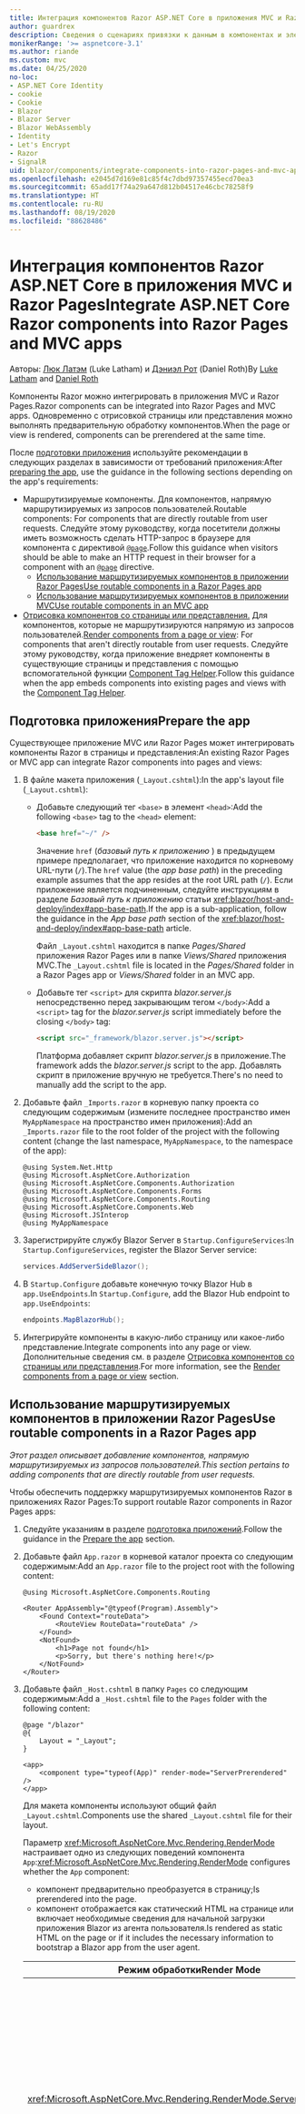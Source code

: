 ```yaml
---
title: Интеграция компонентов Razor ASP.NET Core в приложения MVC и Razor Pages
author: guardrex
description: Сведения о сценариях привязки к данным в компонентах и элементах модели DOM в приложениях Blazor.
monikerRange: '>= aspnetcore-3.1'
ms.author: riande
ms.custom: mvc
ms.date: 04/25/2020
no-loc:
- ASP.NET Core Identity
- cookie
- Cookie
- Blazor
- Blazor Server
- Blazor WebAssembly
- Identity
- Let's Encrypt
- Razor
- SignalR
uid: blazor/components/integrate-components-into-razor-pages-and-mvc-apps
ms.openlocfilehash: e2045d7d169e81c85f4c7dbd97357455ecd70ea3
ms.sourcegitcommit: 65add17f74a29a647d812b04517e46cbc78258f9
ms.translationtype: HT
ms.contentlocale: ru-RU
ms.lasthandoff: 08/19/2020
ms.locfileid: "88628486"
---
```

# <a name="integrate-aspnet-core-no-locrazor-components-into-no-locrazor-pages-and-mvc-apps"></a><span data-ttu-id="b8eed-103">Интеграция компонентов Razor ASP.NET Core в приложения MVC и Razor Pages</span><span class="sxs-lookup"><span data-stu-id="b8eed-103">Integrate ASP.NET Core Razor components into Razor Pages and MVC apps</span></span>

<span data-ttu-id="b8eed-104">Авторы: [Люк Латэм](https://github.com/guardrex) (Luke Latham) и [Дэниэл Рот](https://github.com/danroth27) (Daniel Roth)</span><span class="sxs-lookup"><span data-stu-id="b8eed-104">By [Luke Latham](https://github.com/guardrex) and [Daniel Roth](https://github.com/danroth27)</span></span>

<span data-ttu-id="b8eed-105">Компоненты Razor можно интегрировать в приложения MVC и Razor Pages.</span><span class="sxs-lookup"><span data-stu-id="b8eed-105">Razor components can be integrated into Razor Pages and MVC apps.</span></span> <span data-ttu-id="b8eed-106">Одновременно с отрисовкой страницы или представления можно выполнять предварительную обработку компонентов.</span><span class="sxs-lookup"><span data-stu-id="b8eed-106">When the page or view is rendered, components can be prerendered at the same time.</span></span>

<span data-ttu-id="b8eed-107">После [подготовки приложения](#prepare-the-app) используйте рекомендации в следующих разделах в зависимости от требований приложения:</span><span class="sxs-lookup"><span data-stu-id="b8eed-107">After [preparing the app](#prepare-the-app), use the guidance in the following sections depending on the app's requirements:</span></span>

* <span data-ttu-id="b8eed-108">Маршрутизируемые компоненты. Для компонентов, напрямую маршрутизируемых из запросов пользователей.</span><span class="sxs-lookup"><span data-stu-id="b8eed-108">Routable components: For components that are directly routable from user requests.</span></span> <span data-ttu-id="b8eed-109">Следуйте этому руководству, когда посетители должны иметь возможность сделать HTTP-запрос в браузере для компонента с директивой [`@page`](xref:mvc/views/razor#page).</span><span class="sxs-lookup"><span data-stu-id="b8eed-109">Follow this guidance when visitors should be able to make an HTTP request in their browser for a component with an [`@page`](xref:mvc/views/razor#page) directive.</span></span>
  * [<span data-ttu-id="b8eed-110">Использование маршрутизируемых компонентов в приложении Razor Pages</span><span class="sxs-lookup"><span data-stu-id="b8eed-110">Use routable components in a Razor Pages app</span></span>](#use-routable-components-in-a-razor-pages-app)
  * [<span data-ttu-id="b8eed-111">Использование маршрутизируемых компонентов в приложении MVC</span><span class="sxs-lookup"><span data-stu-id="b8eed-111">Use routable components in an MVC app</span></span>](#use-routable-components-in-an-mvc-app)
* <span data-ttu-id="b8eed-112">[Отрисовка компонентов со страницы или представления.](#render-components-from-a-page-or-view) Для компонентов, которые не маршрутизируются напрямую из запросов пользователей.</span><span class="sxs-lookup"><span data-stu-id="b8eed-112">[Render components from a page or view](#render-components-from-a-page-or-view): For components that aren't directly routable from user requests.</span></span> <span data-ttu-id="b8eed-113">Следуйте этому руководству, когда приложение внедряет компоненты в существующие страницы и представления с помощью вспомогательной функции [Component Tag Helper](xref:mvc/views/tag-helpers/builtin-th/component-tag-helper).</span><span class="sxs-lookup"><span data-stu-id="b8eed-113">Follow this guidance when the app embeds components into existing pages and views with the [Component Tag Helper](xref:mvc/views/tag-helpers/builtin-th/component-tag-helper).</span></span>

## <a name="prepare-the-app"></a><span data-ttu-id="b8eed-114">Подготовка приложения</span><span class="sxs-lookup"><span data-stu-id="b8eed-114">Prepare the app</span></span>

<span data-ttu-id="b8eed-115">Существующее приложение MVC или Razor Pages может интегрировать компоненты Razor в страницы и представления:</span><span class="sxs-lookup"><span data-stu-id="b8eed-115">An existing Razor Pages or MVC app can integrate Razor components into pages and views:</span></span>

1. <span data-ttu-id="b8eed-116">В файле макета приложения (`_Layout.cshtml`):</span><span class="sxs-lookup"><span data-stu-id="b8eed-116">In the app's layout file (`_Layout.cshtml`):</span></span>

   * <span data-ttu-id="b8eed-117">Добавьте следующий тег `<base>` в элемент `<head>`:</span><span class="sxs-lookup"><span data-stu-id="b8eed-117">Add the following `<base>` tag to the `<head>` element:</span></span>

     ```html
     <base href="~/" />
     ```

     <span data-ttu-id="b8eed-118">Значение `href` (*базовый путь к приложению* ) в предыдущем примере предполагает, что приложение находится по корневому URL-пути (`/`).</span><span class="sxs-lookup"><span data-stu-id="b8eed-118">The `href` value (the *app base path*) in the preceding example assumes that the app resides at the root URL path (`/`).</span></span> <span data-ttu-id="b8eed-119">Если приложение является подчиненным, следуйте инструкциям в разделе *Базовый путь к приложению* статьи <xref:blazor/host-and-deploy/index#app-base-path>.</span><span class="sxs-lookup"><span data-stu-id="b8eed-119">If the app is a sub-application, follow the guidance in the *App base path* section of the <xref:blazor/host-and-deploy/index#app-base-path> article.</span></span>

     <span data-ttu-id="b8eed-120">Файл `_Layout.cshtml` находится в папке *Pages/Shared* приложения Razor Pages или в папке *Views/Shared* приложения MVC.</span><span class="sxs-lookup"><span data-stu-id="b8eed-120">The `_Layout.cshtml` file is located in the *Pages/Shared* folder in a Razor Pages app or *Views/Shared* folder in an MVC app.</span></span>

   * <span data-ttu-id="b8eed-121">Добавьте тег `<script>` для скрипта *blazor.server.js* непосредственно перед закрывающим тегом `</body>`:</span><span class="sxs-lookup"><span data-stu-id="b8eed-121">Add a `<script>` tag for the *blazor.server.js* script immediately before the closing `</body>` tag:</span></span>

     ```html
     <script src="_framework/blazor.server.js"></script>
     ```

     <span data-ttu-id="b8eed-122">Платформа добавляет скрипт *blazor.server.js* в приложение.</span><span class="sxs-lookup"><span data-stu-id="b8eed-122">The framework adds the *blazor.server.js* script to the app.</span></span> <span data-ttu-id="b8eed-123">Добавлять скрипт в приложение вручную не требуется.</span><span class="sxs-lookup"><span data-stu-id="b8eed-123">There's no need to manually add the script to the app.</span></span>

1. <span data-ttu-id="b8eed-124">Добавьте файл `_Imports.razor` в корневую папку проекта со следующим содержимым (измените последнее пространство имен `MyAppNamespace` на пространство имен приложения):</span><span class="sxs-lookup"><span data-stu-id="b8eed-124">Add an `_Imports.razor` file to the root folder of the project with the following content (change the last namespace, `MyAppNamespace`, to the namespace of the app):</span></span>

   ```razor
   @using System.Net.Http
   @using Microsoft.AspNetCore.Authorization
   @using Microsoft.AspNetCore.Components.Authorization
   @using Microsoft.AspNetCore.Components.Forms
   @using Microsoft.AspNetCore.Components.Routing
   @using Microsoft.AspNetCore.Components.Web
   @using Microsoft.JSInterop
   @using MyAppNamespace
   ```

1. <span data-ttu-id="b8eed-125">Зарегистрируйте службу Blazor Server в `Startup.ConfigureServices`:</span><span class="sxs-lookup"><span data-stu-id="b8eed-125">In `Startup.ConfigureServices`, register the Blazor Server service:</span></span>

   ```csharp
   services.AddServerSideBlazor();
   ```

1. <span data-ttu-id="b8eed-126">В `Startup.Configure` добавьте конечную точку Blazor Hub в `app.UseEndpoints`.</span><span class="sxs-lookup"><span data-stu-id="b8eed-126">In `Startup.Configure`, add the Blazor Hub endpoint to `app.UseEndpoints`:</span></span>

   ```csharp
   endpoints.MapBlazorHub();
   ```

1. <span data-ttu-id="b8eed-127">Интегрируйте компоненты в какую-либо страницу или какое-либо представление.</span><span class="sxs-lookup"><span data-stu-id="b8eed-127">Integrate components into any page or view.</span></span> <span data-ttu-id="b8eed-128">Дополнительные сведения см. в разделе [Отрисовка компонентов со страницы или представления](#render-components-from-a-page-or-view).</span><span class="sxs-lookup"><span data-stu-id="b8eed-128">For more information, see the [Render components from a page or view](#render-components-from-a-page-or-view) section.</span></span>

## <a name="use-routable-components-in-a-no-locrazor-pages-app"></a><span data-ttu-id="b8eed-129">Использование маршрутизируемых компонентов в приложении Razor Pages</span><span class="sxs-lookup"><span data-stu-id="b8eed-129">Use routable components in a Razor Pages app</span></span>

<span data-ttu-id="b8eed-130">*Этот раздел описывает добавление компонентов, напрямую маршрутизируемых из запросов пользователей.*</span><span class="sxs-lookup"><span data-stu-id="b8eed-130">*This section pertains to adding components that are directly routable from user requests.*</span></span>

<span data-ttu-id="b8eed-131">Чтобы обеспечить поддержку маршрутизируемых компонентов Razor в приложениях Razor Pages:</span><span class="sxs-lookup"><span data-stu-id="b8eed-131">To support routable Razor components in Razor Pages apps:</span></span>

1. <span data-ttu-id="b8eed-132">Следуйте указаниям в разделе [подготовка приложений](#prepare-the-app).</span><span class="sxs-lookup"><span data-stu-id="b8eed-132">Follow the guidance in the [Prepare the app](#prepare-the-app) section.</span></span>

1. <span data-ttu-id="b8eed-133">Добавьте файл `App.razor` в корневой каталог проекта со следующим содержимым:</span><span class="sxs-lookup"><span data-stu-id="b8eed-133">Add an `App.razor` file to the project root with the following content:</span></span>

   ```razor
   @using Microsoft.AspNetCore.Components.Routing

   <Router AppAssembly="@typeof(Program).Assembly">
       <Found Context="routeData">
           <RouteView RouteData="routeData" />
       </Found>
       <NotFound>
           <h1>Page not found</h1>
           <p>Sorry, but there's nothing here!</p>
       </NotFound>
   </Router>
   ```

1. <span data-ttu-id="b8eed-134">Добавьте файл `_Host.cshtml` в папку `Pages` со следующим содержимым:</span><span class="sxs-lookup"><span data-stu-id="b8eed-134">Add a `_Host.cshtml` file to the `Pages` folder with the following content:</span></span>

   ```cshtml
   @page "/blazor"
   @{
       Layout = "_Layout";
   }

   <app>
       <component type="typeof(App)" render-mode="ServerPrerendered" />
   </app>
   ```

   <span data-ttu-id="b8eed-135">Для макета компоненты используют общий файл `_Layout.cshtml`.</span><span class="sxs-lookup"><span data-stu-id="b8eed-135">Components use the shared `_Layout.cshtml` file for their layout.</span></span>

   <span data-ttu-id="b8eed-136">Параметр <xref:Microsoft.AspNetCore.Mvc.Rendering.RenderMode> настраивает одно из следующих поведений компонента `App`:</span><span class="sxs-lookup"><span data-stu-id="b8eed-136"><xref:Microsoft.AspNetCore.Mvc.Rendering.RenderMode> configures whether the `App` component:</span></span>

   * <span data-ttu-id="b8eed-137">компонент предварительно преобразуется в страницу;</span><span class="sxs-lookup"><span data-stu-id="b8eed-137">Is prerendered into the page.</span></span>
   * <span data-ttu-id="b8eed-138">компонент отображается как статический HTML на странице или включает необходимые сведения для начальной загрузки приложения Blazor из агента пользователя.</span><span class="sxs-lookup"><span data-stu-id="b8eed-138">Is rendered as static HTML on the page or if it includes the necessary information to bootstrap a Blazor app from the user agent.</span></span>

   | <span data-ttu-id="b8eed-139">Режим обработки</span><span class="sxs-lookup"><span data-stu-id="b8eed-139">Render Mode</span></span> | <span data-ttu-id="b8eed-140">Описание</span><span class="sxs-lookup"><span data-stu-id="b8eed-140">Description</span></span> |
   | ----------- | ----------- |
   | <xref:Microsoft.AspNetCore.Mvc.Rendering.RenderMode.ServerPrerendered> | <span data-ttu-id="b8eed-141">Преобразует компонент `App` в статический HTML и включает метку приложения Blazor Server.</span><span class="sxs-lookup"><span data-stu-id="b8eed-141">Renders the `App` component into static HTML and includes a marker for a Blazor Server app.</span></span> <span data-ttu-id="b8eed-142">При запуске пользовательского агента эта метка используется для начальной загрузки приложения Blazor.</span><span class="sxs-lookup"><span data-stu-id="b8eed-142">When the user-agent starts, this marker is used to bootstrap a Blazor app.</span></span> |
   | <xref:Microsoft.AspNetCore.Mvc.Rendering.RenderMode.Server> | <span data-ttu-id="b8eed-143">Отображает метку приложения Blazor Server.</span><span class="sxs-lookup"><span data-stu-id="b8eed-143">Renders a marker for a Blazor Server app.</span></span> <span data-ttu-id="b8eed-144">Выходные данные компонента `App` не включаются.</span><span class="sxs-lookup"><span data-stu-id="b8eed-144">Output from the `App` component isn't included.</span></span> <span data-ttu-id="b8eed-145">При запуске пользовательского агента эта метка используется для начальной загрузки приложения Blazor.</span><span class="sxs-lookup"><span data-stu-id="b8eed-145">When the user-agent starts, this marker is used to bootstrap a Blazor app.</span></span> |
   | <xref:Microsoft.AspNetCore.Mvc.Rendering.RenderMode.Static> | <span data-ttu-id="b8eed-146">Преобразует компонент `App` в статический HTML.</span><span class="sxs-lookup"><span data-stu-id="b8eed-146">Renders the `App` component into static HTML.</span></span> |

   <span data-ttu-id="b8eed-147">Дополнительные сведения о компоненте Tag Helper см. в разделе <xref:mvc/views/tag-helpers/builtin-th/component-tag-helper>.</span><span class="sxs-lookup"><span data-stu-id="b8eed-147">For more information on the Component Tag Helper, see <xref:mvc/views/tag-helpers/builtin-th/component-tag-helper>.</span></span>

1. <span data-ttu-id="b8eed-148">Добавьте маршрут с низким приоритетом для страницы `_Host.cshtml` в конфигурацию конечной точки в `Startup.Configure`:</span><span class="sxs-lookup"><span data-stu-id="b8eed-148">Add a low-priority route for the `_Host.cshtml` page to endpoint configuration in `Startup.Configure`:</span></span>

   ```csharp
   app.UseEndpoints(endpoints =>
   {
       ...

       endpoints.MapFallbackToPage("/_Host");
   });
   ```

1. <span data-ttu-id="b8eed-149">Добавьте маршрутизируемые компоненты в приложение.</span><span class="sxs-lookup"><span data-stu-id="b8eed-149">Add routable components to the app.</span></span> <span data-ttu-id="b8eed-150">Пример:</span><span class="sxs-lookup"><span data-stu-id="b8eed-150">For example:</span></span>

   ```razor
   @page "/counter"

   <h1>Counter</h1>

   ...
   ```

<span data-ttu-id="b8eed-151">Дополнительные сведения о пространствах имен см. в разделе [Пространства имен компонентов](#component-namespaces).</span><span class="sxs-lookup"><span data-stu-id="b8eed-151">For more information on namespaces, see the [Component namespaces](#component-namespaces) section.</span></span>

## <a name="use-routable-components-in-an-mvc-app"></a><span data-ttu-id="b8eed-152">Использование маршрутизируемых компонентов в приложении MVC</span><span class="sxs-lookup"><span data-stu-id="b8eed-152">Use routable components in an MVC app</span></span>

<span data-ttu-id="b8eed-153">*Этот раздел описывает добавление компонентов, напрямую маршрутизируемых из запросов пользователей.*</span><span class="sxs-lookup"><span data-stu-id="b8eed-153">*This section pertains to adding components that are directly routable from user requests.*</span></span>

<span data-ttu-id="b8eed-154">Для поддержки маршрутизируемых компонентов Razor в приложениях MVC сделайте следующее:</span><span class="sxs-lookup"><span data-stu-id="b8eed-154">To support routable Razor components in MVC apps:</span></span>

1. <span data-ttu-id="b8eed-155">Следуйте указаниям в разделе [подготовка приложений](#prepare-the-app).</span><span class="sxs-lookup"><span data-stu-id="b8eed-155">Follow the guidance in the [Prepare the app](#prepare-the-app) section.</span></span>

1. <span data-ttu-id="b8eed-156">Добавьте файл `App.razor` в корневой каталог проекта со следующим содержимым:</span><span class="sxs-lookup"><span data-stu-id="b8eed-156">Add an `App.razor` file to the root of the project with the following content:</span></span>

   ```razor
   @using Microsoft.AspNetCore.Components.Routing

   <Router AppAssembly="@typeof(Program).Assembly">
       <Found Context="routeData">
           <RouteView RouteData="routeData" />
       </Found>
       <NotFound>
           <h1>Page not found</h1>
           <p>Sorry, but there's nothing here!</p>
       </NotFound>
   </Router>
   ```

1. <span data-ttu-id="b8eed-157">Добавьте файл `_Host.cshtml` в папку `Views/Home` со следующим содержимым:</span><span class="sxs-lookup"><span data-stu-id="b8eed-157">Add a `_Host.cshtml` file to the `Views/Home` folder with the following content:</span></span>

   ```cshtml
   @{
       Layout = "_Layout";
   }

   <app>
       <component type="typeof(App)" render-mode="ServerPrerendered" />
   </app>
   ```

   <span data-ttu-id="b8eed-158">Для макета компоненты используют общий файл `_Layout.cshtml`.</span><span class="sxs-lookup"><span data-stu-id="b8eed-158">Components use the shared `_Layout.cshtml` file for their layout.</span></span>
   
   <span data-ttu-id="b8eed-159">Параметр <xref:Microsoft.AspNetCore.Mvc.Rendering.RenderMode> настраивает одно из следующих поведений компонента `App`:</span><span class="sxs-lookup"><span data-stu-id="b8eed-159"><xref:Microsoft.AspNetCore.Mvc.Rendering.RenderMode> configures whether the `App` component:</span></span>

   * <span data-ttu-id="b8eed-160">компонент предварительно преобразуется в страницу;</span><span class="sxs-lookup"><span data-stu-id="b8eed-160">Is prerendered into the page.</span></span>
   * <span data-ttu-id="b8eed-161">компонент отображается как статический HTML на странице или включает необходимые сведения для начальной загрузки приложения Blazor из агента пользователя.</span><span class="sxs-lookup"><span data-stu-id="b8eed-161">Is rendered as static HTML on the page or if it includes the necessary information to bootstrap a Blazor app from the user agent.</span></span>

   | <span data-ttu-id="b8eed-162">Режим обработки</span><span class="sxs-lookup"><span data-stu-id="b8eed-162">Render Mode</span></span> | <span data-ttu-id="b8eed-163">Описание</span><span class="sxs-lookup"><span data-stu-id="b8eed-163">Description</span></span> |
   | ----------- | ----------- |
   | <xref:Microsoft.AspNetCore.Mvc.Rendering.RenderMode.ServerPrerendered> | <span data-ttu-id="b8eed-164">Преобразует компонент `App` в статический HTML и включает метку приложения Blazor Server.</span><span class="sxs-lookup"><span data-stu-id="b8eed-164">Renders the `App` component into static HTML and includes a marker for a Blazor Server app.</span></span> <span data-ttu-id="b8eed-165">При запуске пользовательского агента эта метка используется для начальной загрузки приложения Blazor.</span><span class="sxs-lookup"><span data-stu-id="b8eed-165">When the user-agent starts, this marker is used to bootstrap a Blazor app.</span></span> |
   | <xref:Microsoft.AspNetCore.Mvc.Rendering.RenderMode.Server> | <span data-ttu-id="b8eed-166">Отображает метку приложения Blazor Server.</span><span class="sxs-lookup"><span data-stu-id="b8eed-166">Renders a marker for a Blazor Server app.</span></span> <span data-ttu-id="b8eed-167">Выходные данные компонента `App` не включаются.</span><span class="sxs-lookup"><span data-stu-id="b8eed-167">Output from the `App` component isn't included.</span></span> <span data-ttu-id="b8eed-168">При запуске пользовательского агента эта метка используется для начальной загрузки приложения Blazor.</span><span class="sxs-lookup"><span data-stu-id="b8eed-168">When the user-agent starts, this marker is used to bootstrap a Blazor app.</span></span> |
   | <xref:Microsoft.AspNetCore.Mvc.Rendering.RenderMode.Static> | <span data-ttu-id="b8eed-169">Преобразует компонент `App` в статический HTML.</span><span class="sxs-lookup"><span data-stu-id="b8eed-169">Renders the `App` component into static HTML.</span></span> |

   <span data-ttu-id="b8eed-170">Дополнительные сведения о компоненте Tag Helper см. в разделе <xref:mvc/views/tag-helpers/builtin-th/component-tag-helper>.</span><span class="sxs-lookup"><span data-stu-id="b8eed-170">For more information on the Component Tag Helper, see <xref:mvc/views/tag-helpers/builtin-th/component-tag-helper>.</span></span>

1. <span data-ttu-id="b8eed-171">Добавьте действие в контроллер Home:</span><span class="sxs-lookup"><span data-stu-id="b8eed-171">Add an action to the Home controller:</span></span>

   ```csharp
   public IActionResult Blazor()
   {
      return View("_Host");
   }
   ```

1. <span data-ttu-id="b8eed-172">Добавьте маршрут с низким приоритетом для действия контроллера, которое возвращает представление `_Host.cshtml`, в конфигурацию конечной точки в `Startup.Configure`:</span><span class="sxs-lookup"><span data-stu-id="b8eed-172">Add a low-priority route for the controller action that returns the `_Host.cshtml` view to the endpoint configuration in `Startup.Configure`:</span></span>

   ```csharp
   app.UseEndpoints(endpoints =>
   {
       ...

       endpoints.MapFallbackToController("Blazor", "Home");
   });
   ```

1. <span data-ttu-id="b8eed-173">Создайте папку `Pages` и добавьте маршрутизируемые компоненты в приложение.</span><span class="sxs-lookup"><span data-stu-id="b8eed-173">Create a `Pages` folder and add routable components to the app.</span></span> <span data-ttu-id="b8eed-174">Пример:</span><span class="sxs-lookup"><span data-stu-id="b8eed-174">For example:</span></span>

   ```razor
   @page "/counter"

   <h1>Counter</h1>

   ...
   ```

<span data-ttu-id="b8eed-175">Дополнительные сведения о пространствах имен см. в разделе [Пространства имен компонентов](#component-namespaces).</span><span class="sxs-lookup"><span data-stu-id="b8eed-175">For more information on namespaces, see the [Component namespaces](#component-namespaces) section.</span></span>

## <a name="render-components-from-a-page-or-view"></a><span data-ttu-id="b8eed-176">Отрисовка компонентов со страницы или представления</span><span class="sxs-lookup"><span data-stu-id="b8eed-176">Render components from a page or view</span></span>

<span data-ttu-id="b8eed-177">*Этот раздел описывает добавление на страницы или в представления компонентов, не являющихся напрямую маршрутизируемыми из запросов пользователей.*</span><span class="sxs-lookup"><span data-stu-id="b8eed-177">*This section pertains to adding components to pages or views, where the components aren't directly routable from user requests.*</span></span>

<span data-ttu-id="b8eed-178">Чтобы отрисовать компонент из страницы или представления, используйте [вспомогательную функцию тега компонента](xref:mvc/views/tag-helpers/builtin-th/component-tag-helper).</span><span class="sxs-lookup"><span data-stu-id="b8eed-178">To render a component from a page or view, use the [Component Tag Helper](xref:mvc/views/tag-helpers/builtin-th/component-tag-helper).</span></span>

### <a name="render-stateful-interactive-components"></a><span data-ttu-id="b8eed-179">Отрисовка интерактивных компонентов с отслеживанием состояния</span><span class="sxs-lookup"><span data-stu-id="b8eed-179">Render stateful interactive components</span></span>

<span data-ttu-id="b8eed-180">На страницу или в представление Razor можно добавить интерактивные компоненты с отслеживанием состояния.</span><span class="sxs-lookup"><span data-stu-id="b8eed-180">Stateful interactive components can be added to a Razor page or view.</span></span>

<span data-ttu-id="b8eed-181">При отображении страницы или представления:</span><span class="sxs-lookup"><span data-stu-id="b8eed-181">When the page or view renders:</span></span>

* <span data-ttu-id="b8eed-182">компонент предварительно отображается страницей или представлением;</span><span class="sxs-lookup"><span data-stu-id="b8eed-182">The component is prerendered with the page or view.</span></span>
* <span data-ttu-id="b8eed-183">исходное состояние компонента, используемое для предварительной визуализации, теряется;</span><span class="sxs-lookup"><span data-stu-id="b8eed-183">The initial component state used for prerendering is lost.</span></span>
* <span data-ttu-id="b8eed-184">новое состояние компонента создается при установке подключения SignalR.</span><span class="sxs-lookup"><span data-stu-id="b8eed-184">New component state is created when the SignalR connection is established.</span></span>

<span data-ttu-id="b8eed-185">Следующая страница Razor визуализирует компонент `Counter`.</span><span class="sxs-lookup"><span data-stu-id="b8eed-185">The following Razor page renders a `Counter` component:</span></span>

```cshtml
<h1>My Razor Page</h1>

<component type="typeof(Counter)" render-mode="ServerPrerendered" 
    param-InitialValue="InitialValue" />

@functions {
    [BindProperty(SupportsGet=true)]
    public int InitialValue { get; set; }
}
```

<span data-ttu-id="b8eed-186">Для получения дополнительной информации см. <xref:mvc/views/tag-helpers/builtin-th/component-tag-helper>.</span><span class="sxs-lookup"><span data-stu-id="b8eed-186">For more information, see <xref:mvc/views/tag-helpers/builtin-th/component-tag-helper>.</span></span>

### <a name="render-noninteractive-components"></a><span data-ttu-id="b8eed-187">Отрисовка неинтерактивных компонентов</span><span class="sxs-lookup"><span data-stu-id="b8eed-187">Render noninteractive components</span></span>

<span data-ttu-id="b8eed-188">На следующей странице Razor компонент `Counter` статически подготавливается к просмотру с начальным значением, указанным с помощью формы.</span><span class="sxs-lookup"><span data-stu-id="b8eed-188">In the following Razor page, the `Counter` component is statically rendered with an initial value that's specified using a form.</span></span> <span data-ttu-id="b8eed-189">Так как этот компонент отображается статически, он не может быть интерактивным:</span><span class="sxs-lookup"><span data-stu-id="b8eed-189">Since the component is statically rendered, the component isn't interactive:</span></span>

```cshtml
<h1>My Razor Page</h1>

<form>
    <input type="number" asp-for="InitialValue" />
    <button type="submit">Set initial value</button>
</form>

<component type="typeof(Counter)" render-mode="Static" 
    param-InitialValue="InitialValue" />

@functions {
    [BindProperty(SupportsGet=true)]
    public int InitialValue { get; set; }
}
```

<span data-ttu-id="b8eed-190">Для получения дополнительной информации см. <xref:mvc/views/tag-helpers/builtin-th/component-tag-helper>.</span><span class="sxs-lookup"><span data-stu-id="b8eed-190">For more information, see <xref:mvc/views/tag-helpers/builtin-th/component-tag-helper>.</span></span>

## <a name="component-namespaces"></a><span data-ttu-id="b8eed-191">Пространства имен компонентов</span><span class="sxs-lookup"><span data-stu-id="b8eed-191">Component namespaces</span></span>

<span data-ttu-id="b8eed-192">При использовании настраиваемой папки для хранения компонентов приложения добавьте пространство имен, представляющее эту папку, на страницу или в представление либо в файл `_ViewImports.cshtml`.</span><span class="sxs-lookup"><span data-stu-id="b8eed-192">When using a custom folder to hold the app's components, add the namespace representing the folder to either the page/view or to the `_ViewImports.cshtml` file.</span></span> <span data-ttu-id="b8eed-193">В следующем примере:</span><span class="sxs-lookup"><span data-stu-id="b8eed-193">In the following example:</span></span>

* <span data-ttu-id="b8eed-194">Измените `MyAppNamespace` на пространство имен приложения.</span><span class="sxs-lookup"><span data-stu-id="b8eed-194">Change `MyAppNamespace` to the app's namespace.</span></span>
* <span data-ttu-id="b8eed-195">Если папка с именем *Components* не используется для хранения компонентов, измените `Components` на папку, где находятся компоненты.</span><span class="sxs-lookup"><span data-stu-id="b8eed-195">If a folder named *Components* isn't used to hold the components, change `Components` to the folder where the components reside.</span></span>

```cshtml
@using MyAppNamespace.Components
```

<span data-ttu-id="b8eed-196">Файл `_ViewImports.cshtml` находится в папке `Pages` приложения Razor Pages или в папке `Views` приложения MVC.</span><span class="sxs-lookup"><span data-stu-id="b8eed-196">The `_ViewImports.cshtml` file is located in the `Pages` folder of a Razor Pages app or the `Views` folder of an MVC app.</span></span>

<span data-ttu-id="b8eed-197">Для получения дополнительной информации см. <xref:blazor/components/index#namespaces>.</span><span class="sxs-lookup"><span data-stu-id="b8eed-197">For more information, see <xref:blazor/components/index#namespaces>.</span></span>
